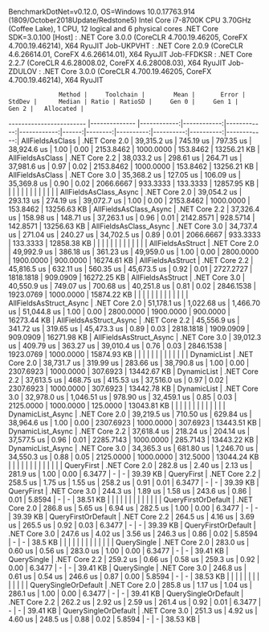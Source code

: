 
BenchmarkDotNet=v0.12.0, OS=Windows 10.0.17763.914 (1809/October2018Update/Redstone5)
Intel Core i7-8700K CPU 3.70GHz (Coffee Lake), 1 CPU, 12 logical and 6 physical cores
.NET Core SDK=3.0.100
  [Host]     : .NET Core 3.0.0 (CoreCLR 4.700.19.46205, CoreFX 4.700.19.46214), X64 RyuJIT
  Job-UKPVHT : .NET Core 2.0.9 (CoreCLR 4.6.26614.01, CoreFX 4.6.26614.01), X64 RyuJIT
  Job-FFDKSR : .NET Core 2.2.7 (CoreCLR 4.6.28008.02, CoreFX 4.6.28008.03), X64 RyuJIT
  Job-ZDULOV : .NET Core 3.0.0 (CoreCLR 4.700.19.46205, CoreFX 4.700.19.46214), X64 RyuJIT


                  Method |     Toolchain |        Mean |       Error |      StdDev |      Median | Ratio | RatioSD |     Gen 0 |     Gen 1 |     Gen 2 |   Allocated |
------------------------ |-------------- |------------:|------------:|------------:|------------:|------:|--------:|----------:|----------:|----------:|------------:|
        AllFieldsAsClass | .NET Core 2.0 | 39,315.2 us |   745.19 us |   797.35 us | 38,924.6 us |  1.00 |    0.00 | 2153.8462 | 1000.0000 |  153.8462 | 13256.21 KB |
        AllFieldsAsClass | .NET Core 2.2 | 38,033.2 us |   298.61 us |   264.71 us | 37,981.6 us |  0.97 |    0.02 | 2153.8462 | 1000.0000 |  153.8462 | 13256.21 KB |
        AllFieldsAsClass | .NET Core 3.0 | 35,368.2 us |   127.05 us |   106.09 us | 35,369.8 us |  0.90 |    0.02 | 2066.6667 |  933.3333 |  133.3333 | 12857.95 KB |
                         |               |             |             |             |             |       |         |           |           |           |             |
  AllFieldsAsClass_Async | .NET Core 2.0 | 39,054.2 us |   293.13 us |   274.19 us | 39,072.7 us |  1.00 |    0.00 | 2153.8462 | 1000.0000 |  153.8462 | 13256.63 KB |
  AllFieldsAsClass_Async | .NET Core 2.2 | 37,326.4 us |   158.98 us |   148.71 us | 37,263.1 us |  0.96 |    0.01 | 2142.8571 |  928.5714 |  142.8571 | 13256.63 KB |
  AllFieldsAsClass_Async | .NET Core 3.0 | 34,737.4 us |   271.04 us |   240.27 us | 34,702.5 us |  0.89 |    0.01 | 2066.6667 |  933.3333 |  133.3333 | 12858.38 KB |
                         |               |             |             |             |             |       |         |           |           |           |             |
       AllFieldsAsStruct | .NET Core 2.0 | 49,992.9 us |   386.18 us |   361.23 us | 49,959.0 us |  1.00 |    0.00 | 2800.0000 | 1900.0000 |  900.0000 | 16274.61 KB |
       AllFieldsAsStruct | .NET Core 2.2 | 45,816.5 us |   632.11 us |   560.35 us | 45,673.5 us |  0.92 |    0.01 | 2727.2727 | 1818.1818 |  909.0909 | 16272.25 KB |
       AllFieldsAsStruct | .NET Core 3.0 | 40,550.9 us |   749.07 us |   700.68 us | 40,251.8 us |  0.81 |    0.02 | 2846.1538 | 1923.0769 | 1000.0000 | 15874.22 KB |
                         |               |             |             |             |             |       |         |           |           |           |             |
 AllFieldsAsStruct_Async | .NET Core 2.0 | 51,178.1 us | 1,022.68 us | 1,466.70 us | 51,044.8 us |  1.00 |    0.00 | 2800.0000 | 1900.0000 |  900.0000 | 16273.44 KB |
 AllFieldsAsStruct_Async | .NET Core 2.2 | 45,556.9 us |   341.72 us |   319.65 us | 45,473.3 us |  0.89 |    0.03 | 2818.1818 | 1909.0909 |  909.0909 | 16271.98 KB |
 AllFieldsAsStruct_Async | .NET Core 3.0 | 39,012.3 us |   409.79 us |   363.27 us | 39,010.4 us |  0.76 |    0.03 | 2846.1538 | 1923.0769 | 1000.0000 | 15874.93 KB |
                         |               |             |             |             |             |       |         |           |           |           |             |
             DynamicList | .NET Core 2.0 | 38,731.7 us |   319.99 us |   283.66 us | 38,790.8 us |  1.00 |    0.00 | 2307.6923 | 1000.0000 |  307.6923 | 13442.67 KB |
             DynamicList | .NET Core 2.2 | 37,613.5 us |   468.75 us |   415.53 us | 37,516.0 us |  0.97 |    0.02 | 2307.6923 | 1000.0000 |  307.6923 | 13442.78 KB |
             DynamicList | .NET Core 3.0 | 32,978.0 us | 1,046.51 us |   978.90 us | 32,459.1 us |  0.85 |    0.03 | 2125.0000 | 1000.0000 |  125.0000 | 13043.81 KB |
                         |               |             |             |             |             |       |         |           |           |           |             |
       DynamicList_Async | .NET Core 2.0 | 39,219.5 us |   710.50 us |   629.84 us | 38,964.6 us |  1.00 |    0.00 | 2307.6923 | 1000.0000 |  307.6923 | 13443.51 KB |
       DynamicList_Async | .NET Core 2.2 | 37,618.4 us |   218.24 us |   204.14 us | 37,577.5 us |  0.96 |    0.01 | 2285.7143 | 1000.0000 |  285.7143 | 13443.22 KB |
       DynamicList_Async | .NET Core 3.0 | 34,365.3 us |   681.80 us | 1,246.70 us | 34,550.3 us |  0.88 |    0.05 | 2125.0000 | 1000.0000 |  312.5000 | 13044.24 KB |
                         |               |             |             |             |             |       |         |           |           |           |             |
              QueryFirst | .NET Core 2.0 |    282.8 us |     2.40 us |     2.13 us |    281.9 us |  1.00 |    0.00 |    6.3477 |         - |         - |    39.39 KB |
              QueryFirst | .NET Core 2.2 |    258.5 us |     1.75 us |     1.55 us |    258.2 us |  0.91 |    0.01 |    6.3477 |         - |         - |    39.39 KB |
              QueryFirst | .NET Core 3.0 |    244.3 us |     1.89 us |     1.58 us |    243.6 us |  0.86 |    0.01 |    5.8594 |         - |         - |    38.51 KB |
                         |               |             |             |             |             |       |         |           |           |           |             |
     QueryFirstOrDefault | .NET Core 2.0 |    286.8 us |     5.65 us |     6.94 us |    282.5 us |  1.00 |    0.00 |    6.3477 |         - |         - |    39.39 KB |
     QueryFirstOrDefault | .NET Core 2.2 |    264.5 us |     4.16 us |     3.69 us |    265.5 us |  0.92 |    0.03 |    6.3477 |         - |         - |    39.39 KB |
     QueryFirstOrDefault | .NET Core 3.0 |    247.6 us |     4.02 us |     3.56 us |    246.3 us |  0.86 |    0.02 |    5.8594 |         - |         - |     38.5 KB |
                         |               |             |             |             |             |       |         |           |           |           |             |
             QuerySingle | .NET Core 2.0 |    283.0 us |     0.60 us |     0.56 us |    283.0 us |  1.00 |    0.00 |    6.3477 |         - |         - |    39.41 KB |
             QuerySingle | .NET Core 2.2 |    259.2 us |     0.66 us |     0.58 us |    259.3 us |  0.92 |    0.00 |    6.3477 |         - |         - |    39.41 KB |
             QuerySingle | .NET Core 3.0 |    246.8 us |     0.61 us |     0.54 us |    246.6 us |  0.87 |    0.00 |    5.8594 |         - |         - |    38.53 KB |
                         |               |             |             |             |             |       |         |           |           |           |             |
    QuerySingleOrDefault | .NET Core 2.0 |    285.8 us |     1.17 us |     1.04 us |    286.1 us |  1.00 |    0.00 |    6.3477 |         - |         - |    39.41 KB |
    QuerySingleOrDefault | .NET Core 2.2 |    262.2 us |     2.92 us |     2.59 us |    261.4 us |  0.92 |    0.01 |    6.3477 |         - |         - |    39.41 KB |
    QuerySingleOrDefault | .NET Core 3.0 |    251.3 us |     4.92 us |     4.60 us |    248.5 us |  0.88 |    0.02 |    5.8594 |         - |         - |    38.53 KB |
